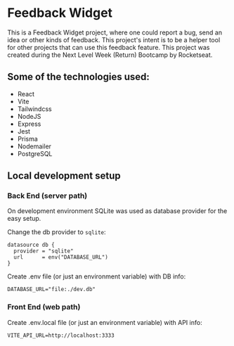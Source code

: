 # Feedback Widget

This is a Feedback Widget project, where one could report a bug, send an idea or other kinds of feedback. This project's intent is to be a helper tool for other projects that can use this feedback feature.
This project was created during the Next Level Week (Return) Bootcamp by Rocketseat.

## Some of the technologies used:

- React
- Vite
- Tailwindcss
- NodeJS
- Express
- Jest
- Prisma
- Nodemailer
- PostgreSQL

## Local development setup

### Back End (server path)

On development environment SQLite was used as database provider for the easy setup.

Change the db provider to `sqlite`:
```
datasource db {
  provider = "sqlite"
  url      = env("DATABASE_URL")
}
```

Create .env file (or just an environment variable) with DB info:
```
DATABASE_URL="file:./dev.db"
```

### Front End (web path)

Create .env.local file (or just an environment variable) with API info:
```
VITE_API_URL=http://localhost:3333
```
